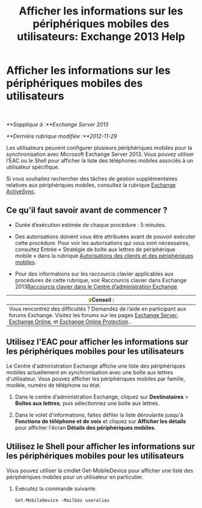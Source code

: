 ﻿---
title: 'Afficher les informations sur les périphériques mobiles des utilisateurs: Exchange 2013 Help'
TOCTitle: Afficher les informations sur les périphériques mobiles des utilisateurs
ms:assetid: 4fd263c0-ad61-416c-bd68-339bf66605cf
ms:mtpsurl: https://technet.microsoft.com/fr-fr/library/Aa997974(v=EXCHG.150)
ms:contentKeyID: 50478107
ms.date: 04/24/2018
mtps_version: v=EXCHG.150
ms.translationtype: HT
---

# Afficher les informations sur les périphériques mobiles des utilisateurs

 

_**Sapplique à :**Exchange Server 2013_

_**Dernière rubrique modifiée :**2012-11-29_

Les utilisateurs peuvent configurer plusieurs périphériques mobiles pour la synchronisation avec Microsoft Exchange Server 2013. Vous pouvez utiliser l’EAC ou le Shell pour afficher la liste des téléphones mobiles associés à un utilisateur spécifique.

Si vous souhaitez rechercher des tâches de gestion supplémentaires relatives aux périphériques mobiles, consultez la rubrique [Exchange ActiveSync](exchange-activesync-exchange-2013-help.md).

## Ce qu’il faut savoir avant de commencer ?

  - Durée d’exécution estimée de chaque procédure : 5 minutes.

  - Des autorisations doivent vous être attribuées avant de pouvoir exécuter cette procédure. Pour voir les autorisations qui vous sont nécessaires, consultez Entrée « Stratégie de boîte aux lettres de périphérique mobile » dans la rubrique [Autorisations des clients et des périphériques mobiles](clients-and-mobile-devices-permissions-exchange-2013-help.md).

  - Pour des informations sur les raccourcis clavier applicables aux procédures de cette rubrique, voir Raccourcis clavier dans Exchange 2013[Raccourcis clavier dans le Centre d’administration Exchange](keyboard-shortcuts-in-the-exchange-admin-center-exchange-online-protection-help.md).

<table>
<thead>
<tr class="header">
<th><img src="images/Bb125224.tip(EXCHG.150).gif" title="Conseil" alt="Conseil" />Conseil :</th>
</tr>
</thead>
<tbody>
<tr class="odd">
<td>Vous rencontrez des difficultés ? Demandez de l’aide en participant aux forums Exchange. Visitez les forums sur les pages <a href="https://go.microsoft.com/fwlink/p/?linkid=60612">Exchange Server</a>, <a href="https://go.microsoft.com/fwlink/p/?linkid=267542">Exchange Online</a>, et <a href="https://go.microsoft.com/fwlink/p/?linkid=285351">Exchange Online Protection</a>..</td>
</tr>
</tbody>
</table>


## Utilisez l'EAC pour afficher les informations sur les périphériques mobiles pour les utilisateurs

Le Centre d'administration Exchange affiche une liste des périphériques mobiles actuellement en synchronisation avec une boîte aux lettres d'utilisateur. Vous pouvez afficher les périphériques mobiles par famille, modèle, numéro de téléphone ou état.

1.  Dans le centre d’administration Exchange, cliquez sur **Destinataires** \> **Boîtes aux lettres**, puis sélectionnez une boîte aux lettres.

2.  Dans le volet d'informations, faites défiler la liste déroulante jusqu'à **Fonctions de téléphone et de voix** et cliquez sur **Afficher les détails** pour afficher l'écran **Détails des périphériques mobiles**.

## Utilisez le Shell pour afficher les informations sur les périphériques mobiles pour les utilisateurs

Vous pouvez utiliser la cmdlet Get-MobileDevice pour afficher une liste des périphériques mobiles pour un utilisateur en particulier.

1.  Exécutez la commande suivante.
    
        Get-MobileDevice -Mailbox useralias

